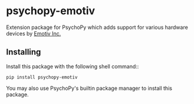 # psychopy-emotiv
Extension package for PsychoPy which adds support for various hardware devices by 
[Emotiv Inc.](https://www.emotiv.com/)
    
## Installing

Install this package with the following shell command:: 

    pip install psychopy-emotiv

You may also use PsychoPy's builtin package manager to install this package.

